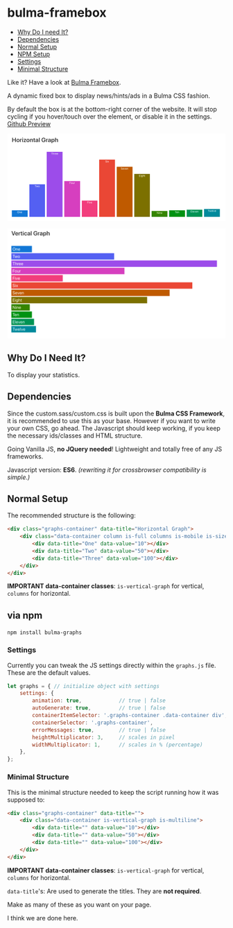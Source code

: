 # bulma-framebox

- [Why Do I need It?](#why)
- [Dependencies](#dependencies)
- [Normal Setup](#setup)
- [NPM Setup](#npm-setup)
- [Settings](#settings)
- [Minimal Structure](#minimal)

Like it? Have a look at [Bulma Framebox](https://github.com/frizzant/bulma-framebox).

A dynamic fixed box to display news/hints/ads in a Bulma CSS fashion.

By default the box is at the bottom-right corner of the website.
It will stop cycling if you hover/touch over the element, or disable it in the settings.
[Github Preview](https://frizzant.github.io/bulma-graphs/)

![alt text](/images/horizontal-preview.png)

![alt text](/images/vertical-preview.png)

## Why Do I Need It? <a name="why"></a>

To display your statistics.

## Dependencies <a name="dependencies"></a>

Since the custom.sass/custom.css is built upon the **Bulma CSS Framework**,
it is recommended to use this as your base. However if you want to write
your own CSS, go ahead.
The Javascript should keep working,
if you keep the necessary ids/classes and HTML structure.

Going Vanilla JS, **no JQuery needed**! Lightweight and totally free of any JS frameworks.

Javascript version: **ES6**.
_(rewriting it for crossbrowser compatibility is simple.)_

## Normal Setup <a name="setup"></a>

The recommended structure is the following:

```html
<div class="graphs-container" data-title="Horizontal Graph">
    <div class="data-container column is-full columns is-mobile is-size-7 has-text-white is-marginless">
        <div data-title="One" data-value="10"></div>
        <div data-title="Two" data-value="50"></div>
        <div data-title="Three" data-value="100"></div>
    </div>
</div>
```
**IMPORTANT data-container classes**: `is-vertical-graph` for vertical, `columns` for horizontal.

## via npm <a name="npm-setup"></a>

`npm install bulma-graphs`

### Settings <a name="settings"></a>

Currently you can tweak the JS settings directly within the `graphs.js` file.
These are the default values.

```javascript
let graphs = { // initialize object with settings
    settings: {
        animation: true,            // true | false
        autoGenerate: true,         // true | false
        containerItemSelector: '.graphs-container .data-container div',
        containerSelector: '.graphs-container',
        errorMessages: true,        // true | false
        heightMultiplicator: 3,     // scales in pixel
        widthMultiplicator: 1,      // scales in % (percentage)
    },
};
```

### Minimal Structure <a name="minimal"></a>

This is the minimal structure needed to keep the script running how it was supposed to:

```HTML
<div class="graphs-container" data-title="">
    <div class="data-container is-vertical-graph is-multiline">
        <div data-title="" data-value="10"></div>
        <div data-title="" data-value="50"></div>
        <div data-title="" data-value="100"></div>
    </div>
</div>
```
**IMPORTANT data-container classes**: `is-vertical-graph` for vertical, `columns` for horizontal.

`data-title`'s: Are used to generate the titles. They are **not required**.

Make as many of these as you want on your page.

I think we are done here.